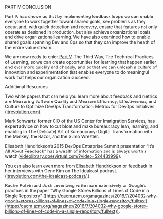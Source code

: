 PART IV CONCLUSION

Part IV has shown us that by implementing feedback loops we can enable everyone to work together toward shared goals, see problems as they occur, and, with quick detection and recovery, ensure that features not only operate as designed in production, but also achieve organizational goals and drive organizational learning. We have also examined how to enable shared goals spanning Dev and Ops so that they can improve the health of the entire value stream.

We are now ready to enter [Part V](https://learning.oreilly.com/library/view/the-devops-handbook/9781098182281/41-part-5.xhtml): The Third Way, The Technical Practices of Learning, so we can create opportunities for learning that happen earlier and ever more quickly and cheaply, and so that we can unleash a culture of innovation and experimentation that enables everyone to do meaningful work that helps our organization succeed.

Additional Resources

Two white papers that can help you learn more about feedback and metrics are Measuring Software Quality and Measure Efficiency, Effectiveness, and Culture to Optimize DevOps Transformation: Metrics for DevOps Initiatives ([itrevolution.com](http://itrevolution.com/)).

Mark Schwartz, former CIO of the US Center for Immigration Services, has expert advice on how to cut bloat and make bureaucracy lean, learning, and enabling in The (Delicate) Art of Bureaucracy: Digital Transformation with the Monkey, the Razor, and the Sumo Wrestler.

Elisabeth Hendrickson’s 2015 DevOps Enterprise Summit presentation “It’s All About Feedback” has a wealth of information and is always worth a watch ([videolibrary.doesvirtual.com/?video=524439999](http://videolibrary.doesvirtual.com/?video=524439999)).

You can also learn even more from Elisabeth Hendrickson on feedback in her interviews with Gene Kim on The Idealcast podcast. ([itrevolution.com/the-idealcast-podcast/](http://itrevolution.com/the-idealcast-podcast/).)

Rachel Potvin and Josh Levenberg write more extensively on Google’s practices in the paper “Why Google Stores Billions of Lines of Code in a Single Repository” ([https://cacm.acm.org/magazines/2016/7/204032-why-google-stores-billions-of-lines-of-code-in-a-single-repository/fulltext](https://cacm.acm.org/magazines/2016/7/204032-why-google-stores-billions-of-lines-of-code-in-a-single-repository/fulltext)).
